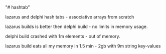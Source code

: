 "# hashtab"

lazarus and delphi hash tabs - associative arrays from scratch

lazarus builds is better then delphi build - no limits in memory usage.

delphi build crashed with 1m elements - out of memory.

lazarus build eats all my memory in 1.5 min - 2gb with 9m string key-values
